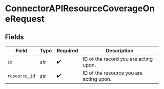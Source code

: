 # ConnectorAPIResourceCoverageOneRequest


## Fields

| Field                                   | Type                                    | Required                                | Description                             |
| --------------------------------------- | --------------------------------------- | --------------------------------------- | --------------------------------------- |
| `id`                                    | *str*                                   | :heavy_check_mark:                      | ID of the record you are acting upon.   |
| `resource_id`                           | *str*                                   | :heavy_check_mark:                      | ID of the resource you are acting upon. |